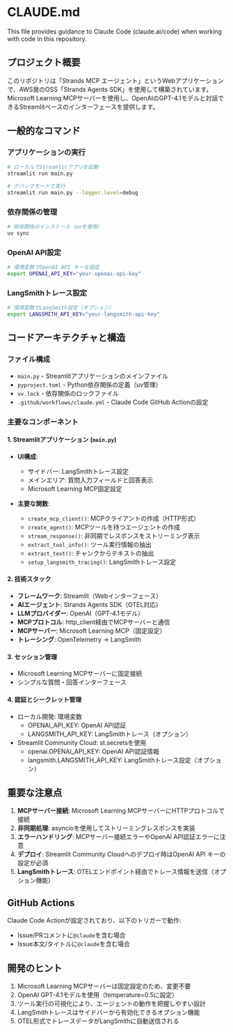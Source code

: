 # CLAUDE.md

This file provides guidance to Claude Code (claude.ai/code) when working with code in this repository.

## プロジェクト概要

このリポジトリは「Strands MCP エージェント」というWebアプリケーションで、AWS発のOSS「Strands Agents SDK」を使用して構築されています。Microsoft Learning MCPサーバーを使用し、OpenAIのGPT-4.1モデルと対話できるStreamlitベースのインターフェースを提供します。

## 一般的なコマンド

### アプリケーションの実行
```bash
# ローカルでStreamlitアプリを起動
streamlit run main.py

# デバッグモードで実行
streamlit run main.py --logger.level=debug
```

### 依存関係の管理
```bash
# 依存関係のインストール（uvを使用）
uv sync
```

### OpenAI API設定
```bash
# 環境変数でOpenAI API キーを設定
export OPENAI_API_KEY="your-openai-api-key"
```

### LangSmithトレース設定
```bash
# 環境変数でLangSmith設定（オプション）
export LANGSMITH_API_KEY="your-langsmith-api-key"
```

## コードアーキテクチャと構造

### ファイル構成
- `main.py` - Streamlitアプリケーションのメインファイル
- `pyproject.toml` - Python依存関係の定義（uv管理）
- `uv.lock` - 依存関係のロックファイル
- `.github/workflows/claude.yml` - Claude Code GitHub Actionの設定

### 主要なコンポーネント

#### 1. Streamlitアプリケーション (`main.py`)
- **UI構成**:
  - サイドバー: LangSmithトレース設定
  - メインエリア: 質問入力フィールドと回答表示
  - Microsoft Learning MCP固定設定
  
- **主要な関数**:
  - `create_mcp_client()`: MCPクライアントの作成（HTTP形式）
  - `create_agent()`: MCPツールを持つエージェントの作成
  - `stream_response()`: 非同期でレスポンスをストリーミング表示
  - `extract_tool_info()`: ツール実行情報の抽出
  - `extract_text()`: チャンクからテキストの抽出
  - `setup_langsmith_tracing()`: LangSmithトレース設定

#### 2. 技術スタック
- **フレームワーク**: Streamlit（Webインターフェース）
- **AIエージェント**: Strands Agents SDK（OTEL対応）
- **LLMプロバイダー**: OpenAI（GPT-4.1モデル）
- **MCPプロトコル**: http_client経由でMCPサーバーと通信
- **MCPサーバー**: Microsoft Learning MCP（固定設定）
- **トレーシング**: OpenTelemetry → LangSmith

#### 3. セッション管理
- Microsoft Learning MCPサーバーに固定接続
- シンプルな質問・回答インターフェース

#### 4. 認証とシークレット管理
- ローカル開発: 環境変数
  - OPENAI_API_KEY: OpenAI API認証
  - LANGSMITH_API_KEY: LangSmithトレース（オプション）
- Streamlit Community Cloud: st.secretsを使用
  - openai.OPENAI_API_KEY: OpenAI API認証情報
  - langsmith.LANGSMITH_API_KEY: LangSmithトレース設定（オプション）

## 重要な注意点

1. **MCPサーバー接続**: Microsoft Learning MCPサーバーにHTTPプロトコルで接続
2. **非同期処理**: asyncioを使用してストリーミングレスポンスを実装
3. **エラーハンドリング**: MCPサーバー接続エラーやOpenAI API認証エラーに注意
4. **デプロイ**: Streamlit Community Cloudへのデプロイ時はOpenAI API キーの設定が必須
5. **LangSmithトレース**: OTELエンドポイント経由でトレース情報を送信（オプション機能）

## GitHub Actions

Claude Code Actionが設定されており、以下のトリガーで動作:
- Issue/PRコメントに`@claude`を含む場合
- Issue本文/タイトルに`@claude`を含む場合

## 開発のヒント

1. Microsoft Learning MCPサーバーは固定設定のため、変更不要
2. OpenAI GPT-4.1モデルを使用（temperature=0.5に設定）
3. ツール実行の可視化により、エージェントの動作を把握しやすい設計
4. LangSmithトレースはサイドバーから有効化できるオプション機能
5. OTEL形式でトレースデータがLangSmithに自動送信される